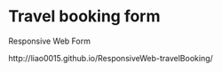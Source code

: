 Travel booking form
========

Responsive Web Form
<link>http://liao0015.github.io/ResponsiveWeb-travelBooking/</link>
